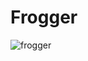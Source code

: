 # Frogger
![frogger](https://github.com/user-attachments/assets/dfeea061-5aa4-41a3-be2c-dbec8ed5f0e6)

